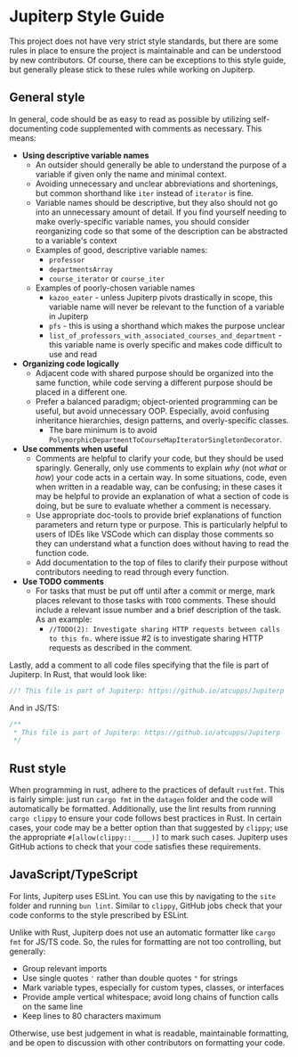# Jupiterp Style Guide
This project does not have very strict style standards, but there are some rules in place to ensure the project is maintainable and can be understood by new contributors. Of course, there can be exceptions to this style guide, but generally please stick to these rules while working on Jupiterp.

## General style

In general, code should be as easy to read as possible by utilizing self-documenting code supplemented with comments as necessary. This means:

 - **Using descriptive variable names**
	 - An outsider should generally be able to understand the purpose of a variable if given only the name and minimal context.
	 - Avoiding unnecessary and unclear abbreviations and shortenings, but common shorthand like `iter` instead of `iterator` is fine.
	 - Variable names should be descriptive, but they also should not go into an unnecessary amount of detail. If you find yourself needing to make overly-specific variable names, you should consider reorganizing code so that some of the description can be abstracted to a variable's context
	 - Examples of good, descriptive variable names:
		 - `professor`
		 - `departmentsArray`
		 - `course_iterator` or `course_iter`
	 - Examples of poorly-chosen variable names
		 - `kazoo_eater` - unless Jupiterp pivots drastically in scope, this variable name will never be relevant to the function of a variable in Jupiterp
		 - `pfs` - this is using a shorthand which makes the purpose unclear
		 - `list_of_professors_with_associated_courses_and_department` - this variable name is overly specific and makes code difficult to use and read
 - **Organizing code logically**
	 - Adjacent code with shared purpose should be organized into the same function, while code serving a different purpose should be placed in a different one.
	 - Prefer a balanced paradigm; object-oriented programming can be useful, but avoid unnecessary OOP. Especially, avoid confusing inheritance hierarchies, design patterns, and overly-specific classes.
		 - The bare minimum is to avoid `PolymorphicDepartmentToCourseMapIteratorSingletonDecorator`.
 - **Use comments when useful**
	 - Comments are helpful to clarify your code, but they should be used sparingly. Generally, only use comments to explain *why* (not *what* or *how*) your code acts in a certain way. In some situations, code, even when written in a readable way, can be confusing; in these cases it may be helpful to provide an explanation of what a section of code is doing, but be sure to evaluate whether a comment is necessary.
	 - Use appropriate doc-tools to provide brief explanations of function parameters and return type or purpose. This is particularly helpful to users of IDEs like VSCode which can display those comments so they can understand what a function does without having to read the function code.
	 - Add documentation to the top of files to clarify their purpose without contributors needing to read through every function.
 - **Use TODO comments**
	 - For tasks that must be put off until after a commit or merge, mark places relevant to those tasks with `TODO` comments. These should include a relevant issue number and a brief description of the task. As an example:
		 - `//TODO(2): Investigate sharing HTTP requests between calls to this fn.` where issue #2 is to investigate sharing HTTP requests as described in the comment.

Lastly, add a comment to all code files specifying that the file is part of Jupiterp. In Rust, that would look like:
```rust
//! This file is part of Jupiterp: https://github.io/atcupps/Jupiterp
```
And in JS/TS:
```js
/**
 * This file is part of Jupiterp: https://github.io/atcupps/Jupiterp
 */
```

## Rust style

When programming in rust, adhere to the practices of default `rustfmt`. This is fairly simple: just run `cargo fmt` in the `datagen` folder and the code will automatically be formatted. Additionally, use the lint results from running `cargo clippy` to ensure your code follows best practices in Rust. In certain cases, your code may be a better option than that suggested by `clippy`; use the appropriate `#[allow(clippy::_____)]` to mark such cases. Jupiterp uses GitHub actions to check that your code satisfies these requirements.

## JavaScript/TypeScript

For lints, Jupiterp uses ESLint. You can use this by navigating to the `site` folder and running `bun lint`. Similar to `clippy`, GitHub jobs check that your code conforms to the style prescribed by ESLint.

Unlike with Rust, Jupiterp does not use an automatic formatter like `cargo fmt` for JS/TS code. So, the rules for formatting are not too controlling, but generally:
- Group relevant imports
- Use single quotes `'` rather than double quotes `"` for strings
- Mark variable types, especially for custom types, classes, or interfaces
- Provide ample vertical whitespace; avoid long chains of function calls on the same line
- Keep lines to 80 characters maximum

Otherwise, use best judgement in what is readable, maintainable formatting, and be open to discussion with other contributors on formatting your code.